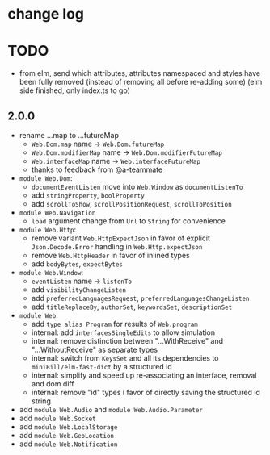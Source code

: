 # change log

# TODO

  - from elm, send which attributes, attributes namespaced and styles have been fully removed (instead of removing all before re-adding some) (elm side finished, only index.ts to go)

## 2.0.0

  - rename ...map to ...futureMap
      - `Web.Dom.map` name → `Web.Dom.futureMap`
      - `Web.Dom.modifierMap` name → `Web.Dom.modifierFutureMap`
      - `Web.interfaceMap` name → `Web.interfaceFutureMap`
      - thanks to feedback from [@a-teammate](https://github.com/a-teammate)
  - `module Web.Dom`:
      - `documentEventListen` move into `Web.Window` as `documentListenTo`
      - add `stringProperty`, `boolProperty`
      - add `scrollToShow`, `scrollPositionRequest`, `scrollToPosition`
  - `module Web.Navigation`
      - `load` argument change from `Url` to `String` for convenience
  - `module Web.Http`:
      - remove variant `Web.HttpExpectJson` in favor of explicit `Json.Decode.Error` handling in `Web.Http.expectJson`
      - remove `Web.HttpHeader` in favor of inlined types
      - add `bodyBytes`, `expectBytes`
  - `module Web.Window`:
      - `eventListen` name → `listenTo`
      - add `visibilityChangeListen`
      - add `preferredLanguagesRequest`, `preferredLanguagesChangeListen`
      - add `titleReplaceBy`, `authorSet`, `keywordsSet`, `descriptionSet`
  - `module Web`:
      - add `type alias Program` for results of `Web.program`
      - internal: add `interfacesSingleEdits` to allow simulation
      - internal: remove distinction between "...WithReceive" and "...WithoutReceive" as separate types
      - internal: switch from `KeysSet` and all its dependencies to `miniBill/elm-fast-dict` by a structured id
      - internal: simplify and speed up re-associating an interface, removal and dom diff
      - internal: remove "id" types i favor of directly saving the structured id string
  - add `module Web.Audio` and `module Web.Audio.Parameter`
  - add `module Web.Socket`
  - add `module Web.LocalStorage`
  - add `module Web.GeoLocation`
  - add `module Web.Notification`
